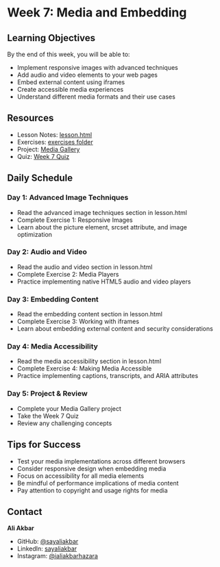 # Week 7: Media and Embedding

## Learning Objectives

By the end of this week, you will be able to:

- Implement responsive images with advanced techniques
- Add audio and video elements to your web pages
- Embed external content using iframes
- Create accessible media experiences
- Understand different media formats and their use cases

## Resources

- Lesson Notes: [lesson.html](./lesson.html)
- Exercises: [exercises folder](./exercises/)
- Project: [Media Gallery](./project/)
- Quiz: [Week 7 Quiz](./quiz.md)

## Daily Schedule

### Day 1: Advanced Image Techniques

- Read the advanced image techniques section in lesson.html
- Complete Exercise 1: Responsive Images
- Learn about the picture element, srcset attribute, and image optimization

### Day 2: Audio and Video

- Read the audio and video section in lesson.html
- Complete Exercise 2: Media Players
- Practice implementing native HTML5 audio and video players

### Day 3: Embedding Content

- Read the embedding content section in lesson.html
- Complete Exercise 3: Working with iframes
- Learn about embedding external content and security considerations

### Day 4: Media Accessibility

- Read the media accessibility section in lesson.html
- Complete Exercise 4: Making Media Accessible
- Practice implementing captions, transcripts, and ARIA attributes

### Day 5: Project & Review

- Complete your Media Gallery project
- Take the Week 7 Quiz
- Review any challenging concepts

## Tips for Success

- Test your media implementations across different browsers
- Consider responsive design when embedding media
- Focus on accessibility for all media elements
- Be mindful of performance implications of media content
- Pay attention to copyright and usage rights for media

## Contact

**Ali Akbar**

- GitHub: [@sayaliakbar](https://github.com/sayaliakbar)
- LinkedIn: [sayaliakbar](https://linkedin.com/in/sayaliakbar)
- Instagram: [@ialiakbarhazara](https://instagram.com/ialiakbarhazara)
